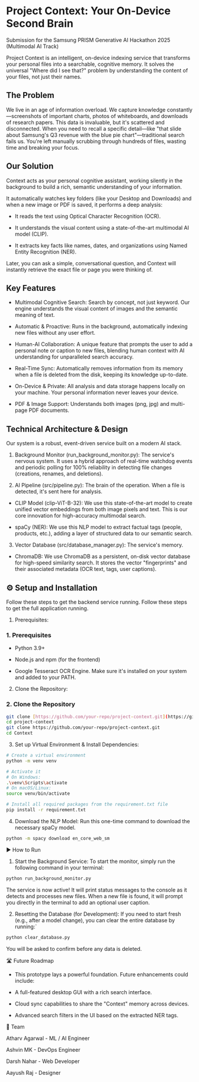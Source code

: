 # Project Context: Your On-Device Second Brain
Submission for the Samsung PRISM Generative AI Hackathon 2025 (Multimodal AI Track)

Project Context is an intelligent, on-device indexing service that transforms your personal files into a searchable, cognitive memory. It solves the universal "Where did I see that?" problem by understanding the content of your files, not just their names.

## The Problem
We live in an age of information overload. We capture knowledge constantly—screenshots of important charts, photos of whiteboards, and downloads of research papers. This data is invaluable, but it's scattered and disconnected. When you need to recall a specific detail—like "that slide about Samsung's Q3 revenue with the blue pie chart"—traditional search fails us. You're left manually scrubbing through hundreds of files, wasting time and breaking your focus.

## Our Solution
Context acts as your personal cognitive assistant, working silently in the background to build a rich, semantic understanding of your information.

It automatically watches key folders (like your Desktop and Downloads) and when a new image or PDF is saved, it performs a deep analysis:

-  It reads the text using Optical Character Recognition (OCR).

-  It understands the visual content using a state-of-the-art multimodal AI model (CLIP).

- It extracts key facts like names, dates, and organizations using Named Entity Recognition (NER).

Later, you can ask a simple, conversational question, and Context will instantly retrieve the exact file or page you were thinking of.

## Key Features
- Multimodal Cognitive Search: Search by concept, not just keyword. Our engine understands the visual content of images and the semantic meaning of text.

- Automatic & Proactive: Runs in the background, automatically indexing new files without any user effort.

-  Human-AI Collaboration: A unique feature that prompts the user to add a personal note or caption to new files, blending human context with AI understanding for unparalleled search accuracy.

- Real-Time Sync: Automatically removes information from its memory when a file is deleted from the disk, keeping its knowledge up-to-date.

- On-Device & Private: All analysis and data storage happens locally on your machine. Your personal information never leaves your device.

- PDF & Image Support: Understands both images (png, jpg) and multi-page PDF documents.

## Technical Architecture & Design
Our system is a robust, event-driven service built on a modern AI stack.

1. Background Monitor (run_background_monitor.py): The service's nervous system. It uses a hybrid approach of real-time watchdog events and periodic polling for 100% reliability in detecting file changes (creations, renames, and deletions).

2. AI Pipeline (src/pipeline.py): The brain of the operation. When a file is detected, it's sent here for analysis.

- CLIP Model (clip-ViT-B-32): We use this state-of-the-art model to create unified vector embeddings from both image pixels and text. This is our core innovation for high-accuracy multimodal search.

- spaCy (NER): We use this NLP model to extract factual tags (people, products, etc.), adding a layer of structured data to our semantic search.

3. Vector Database (src/database_manager.py): The service's memory.

- ChromaDB: We use ChromaDB as a persistent, on-disk vector database for high-speed similarity search. It stores the vector "fingerprints" and their associated metadata (OCR text, tags, user captions).

## ⚙️ Setup and Installation
Follow these steps to get the backend service running.
Follow these steps to get the full application running.

1. Prerequisites:
### 1. Prerequisites

- Python 3.9+

- Node.js and npm (for the frontend)
- Google Tesseract OCR Engine. Make sure it's installed on your system and added to your PATH.

2. Clone the Repository:
### 2. Clone the Repository
``` bash
git clone [https://github.com/your-repo/project-context.git](https://github.com/your-repo/project-context.git)
cd project-context
git clone https://github.com/your-repo/project-context.git
cd Context
```

3. Set up Virtual Environment & Install Dependencies:
```bash
# Create a virtual environment
python -m venv venv

# Activate it
# On Windows:
.\venv\Scripts\activate
# On macOS/Linux:
source venv/bin/activate

# Install all required packages from the requirement.txt file
pip install -r requirement.txt
```

4. Download the NLP Model:
Run this one-time command to download the necessary spaCy model.
```bash
python -m spacy download en_core_web_sm
```
▶️ How to Run
1. Start the Background Service:
To start the monitor, simply run the following command in your terminal:
```bash
python run_background_monitor.py
```
The service is now active! It will print status messages to the console as it detects and processes new files. When a new file is found, it will prompt you directly in the terminal to add an optional user caption.

2. Resetting the Database (for Development):
If you need to start fresh (e.g., after a model change), you can clear the entire database by running:`
```bash
python clear_database.py
```
You will be asked to confirm before any data is deleted.

🛣️ Future Roadmap
- This prototype lays a powerful foundation. Future enhancements could include:

- A full-featured desktop GUI with a rich search interface.

- Cloud sync capabilities to share the "Context" memory across devices.

- Advanced search filters in the UI based on the extracted NER tags.

👥 Team

Atharv Agarwal - ML / AI Engineer

Ashvin MK - DevOps Engineer

Darsh Nahar - Web Developer

Aayush Raj - Designer